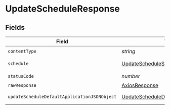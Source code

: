 # UpdateScheduleResponse


## Fields

| Field                                                                                                   | Type                                                                                                    | Required                                                                                                | Description                                                                                             |
| ------------------------------------------------------------------------------------------------------- | ------------------------------------------------------------------------------------------------------- | ------------------------------------------------------------------------------------------------------- | ------------------------------------------------------------------------------------------------------- |
| `contentType`                                                                                           | *string*                                                                                                | :heavy_check_mark:                                                                                      | N/A                                                                                                     |
| `schedule`                                                                                              | [UpdateScheduleSchedule](../../models/operations/updatescheduleschedule.md)                             | :heavy_minus_sign:                                                                                      | A schedule object.                                                                                      |
| `statusCode`                                                                                            | *number*                                                                                                | :heavy_check_mark:                                                                                      | N/A                                                                                                     |
| `rawResponse`                                                                                           | [AxiosResponse](https://axios-http.com/docs/res_schema)                                                 | :heavy_minus_sign:                                                                                      | N/A                                                                                                     |
| `updateScheduleDefaultApplicationJSONObject`                                                            | [UpdateScheduleDefaultApplicationJSON](../../models/operations/updatescheduledefaultapplicationjson.md) | :heavy_minus_sign:                                                                                      | Error response.                                                                                         |